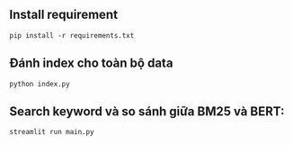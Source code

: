 ## Install requirement

```
pip install -r requirements.txt
```
## Đánh index cho toàn bộ data

```
python index.py
```
## Search keyword và so sánh giữa BM25 và BERT:
```
streamlit run main.py
```



